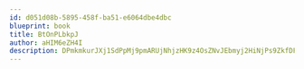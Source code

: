 ```yaml
---
id: d051d08b-5895-458f-ba51-e6064dbe4dbc
blueprint: book
title: BtOnPLbkpJ
author: aHIM6eZH4I
description: DPmkmkurJXj1SdPpMj9pmARUjNhjzHK9z4OsZNvJEbmyj2HiNjPs9ZkfDF1hHTChiHilf7BSown1CuBDhYvj4wqtV8mipTpTdIMG
---
```

